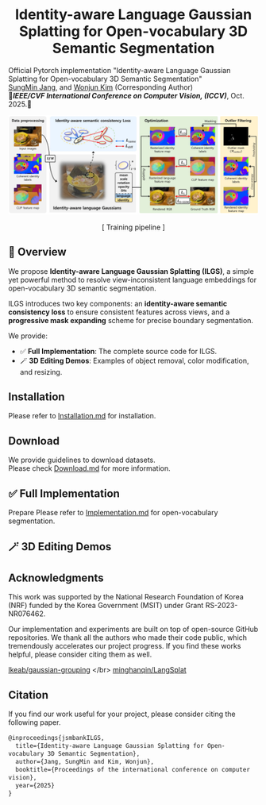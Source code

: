 <h1 align="center">Identity-aware Language Gaussian Splatting for Open-vocabulary 3D Semantic Segmentation</h1>

Official Pytorch implementation "Identity-aware Language Gaussian Splatting for Open-vocabulary 3D Semantic Segmentation" <br>
[SungMin Jang](https://github.com/jsmbank), and [Wonjun Kim](https://sites.google.com/view/dcvl) (Corresponding Author) <br>
🌸***IEEE/CVF International Conference on Computer Vision, (ICCV)***, Oct. 2025.🌸

![ Training pipeline ](./documents/fig2.jpeg)
<p align="center">[ Training pipeline ]</p>

## :eyes: Overview

We propose **Identity-aware Language Gaussian Splatting (ILGS)**, a simple yet powerful method to resolve view-inconsistent language embeddings for open-vocabulary 3D semantic segmentation.

ILGS introduces two key components: an **identity-aware semantic consistency loss** to ensure consistent features across views, and a **progressive mask expanding** scheme for precise boundary segmentation.

We provide:

- ✅ **Full Implementation**: The complete source code for ILGS.
- 🪄 **3D Editing Demos**: Examples of object removal, color modification, and resizing.

## Installation

Please refer to [Installation.md](documents/Installation.md) for installation.

## Download

We provide guidelines to download datasets. </br>
Please check [Download.md](documents/Download.md) for more information.

## ✅ Full Implementation

Prepare Please refer to [Implementation.md](documents/Implementation.md) for open-vocabulary segmentation.


## 🪄 3D Editing Demos


## Acknowledgments
This work was supported by the National Research Foundation of Korea (NRF) funded by the Korea Government (MSIT) under Grant RS-2023-NR076462.

Our implementation and experiments are built on top of open-source GitHub repositories. We thank all the authors who made their code public, which tremendously accelerates our project progress. If you find these works helpful, please consider citing them as well.

[lkeab/gaussian-grouping]([[https://github.com/graphdeco-inria/gaussian-splatting](https://github.com/minghanqin/LangSplat)](https://github.com/lkeab/gaussian-grouping))  </br>
[minghanqin/LangSplat](https://github.com/VITA-Group/FSGS)  </br>

## Citation
If you find our work useful for your project, please consider citing the following paper.
```
@inproceedings{jsmbankILGS,
  title={Identity-aware Language Gaussian Splatting for Open-vocabulary 3D Semantic Segmentation},
  author={Jang, SungMin and Kim, Wonjun},
  booktitle={Proceedings of the international conference on computer vision},
  year={2025}
}
```
